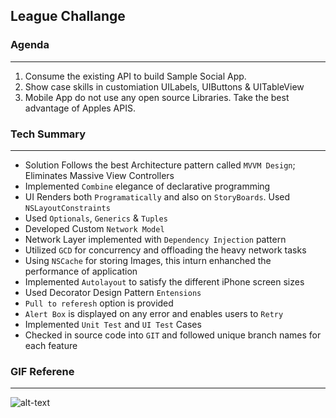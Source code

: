 ## League Challange

### Agenda
---
1. Consume the existing API to build Sample Social App. 
2. Show case skills in customiation UILabels, UIButtons & UITableView
3. Mobile App do not use any open source Libraries. Take the best advantage of Apples APIS.

### Tech Summary 
---
* Solution Follows the best Architecture pattern called `MVVM Design`; Eliminates Massive View Controllers
* Implemented `Combine` elegance of declarative programming
* UI Renders both `Programatically` and also on `StoryBoards`. Used `NSLayoutConstraints`
* Used `Optionals`, `Generics` & `Tuples`
* Developed Custom `Network Model`
* Network Layer implemented with `Dependency Injection` pattern
* Utilized `GCD` for concurrency and offloading the heavy network tasks
* Using `NSCache` for storing Images, this inturn enhanched the performance of application
* Implemented `Autolayout` to satisfy the different iPhone screen sizes
* Used Decorator Design Pattern `Entensions`
* `Pull to referesh` option is provided
* `Alert Box` is displayed on any error and enables users to `Retry`
* Implemented `Unit Test` and `UI Test` Cases
* Checked in source code into `GIT` and followed unique branch names for each feature

### GIF Referene
---
![alt-text](https://github.com/nithinyell/League/blob/master/challange%20App%20flow.gif)
